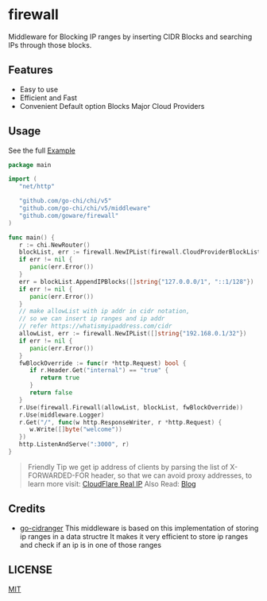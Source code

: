 # firewall

Middleware for Blocking IP ranges by inserting CIDR Blocks and searching IPs through those blocks.

## Features

 - Easy to use
 - Efficient and Fast
 - Convenient Default option Blocks Major Cloud Providers


## Usage

See the full [Example](_example/basic/main.go)
```go
package main

import (
   "net/http"

   "github.com/go-chi/chi/v5"
   "github.com/go-chi/chi/v5/middleware"
   "github.com/goware/firewall"
)

func main() {
   r := chi.NewRouter()
   blockList, err := firewall.NewIPList(firewall.CloudProviderBlockList())
   if err != nil {
      panic(err.Error())
   }
   err = blockList.AppendIPBlocks([]string{"127.0.0.0/1", "::1/128"})
   if err != nil {
      panic(err.Error())
   }
   // make allowList with ip addr in cidr notation,
   // so we can insert ip ranges and ip addr
   // refer https://whatismyipaddress.com/cidr
   allowList, err := firewall.NewIPList([]string{"192.168.0.1/32"})
   if err != nil {
      panic(err.Error())
   }
   fwBlockOverride := func(r *http.Request) bool {
      if r.Header.Get("internal") == "true" {
         return true
      }
      return false
   }
   r.Use(firewall.Firewall(allowList, blockList, fwBlockOverride))
   r.Use(middleware.Logger)
   r.Get("/", func(w http.ResponseWriter, r *http.Request) {
      w.Write([]byte("welcome"))
   })
   http.ListenAndServe(":3000", r)
}

```

> Friendly Tip we get ip address of clients by parsing the list of X-FORWARDED-FOR header, so that we can avoid proxy
> addresses, to learn more visit: [CloudFlare Real IP](https://support.cloudflare.com/hc/en-us/articles/206776727-Understanding-the-True-Client-IP-Header)
> Also Read: [Blog]( https://husobee.github.io/golang/ip-address/2015/12/17/remote-ip-go.html)

## Credits

 - [go-cidranger](https://github.com/libp2p/go-cidranger)
   This middleware is based on this implementation of storing ip ranges in a data structre
   It makes it very efficient to store ip ranges and check if an ip is in one of those ranges
 
## LICENSE
[MIT](LICENSE)